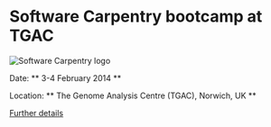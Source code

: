 Software Carpentry bootcamp at TGAC 
=========================================

![Software Carpentry logo](http://software-carpentry.org/img/software-carpentry-banner.png "Software Carpentry logo")

Date:  ** 3-4 February 2014 **

Location: ** The Genome Analysis Centre (TGAC), Norwich, UK **

[Further details](http://apawlik.github.io/2014-02-03-TGAC)